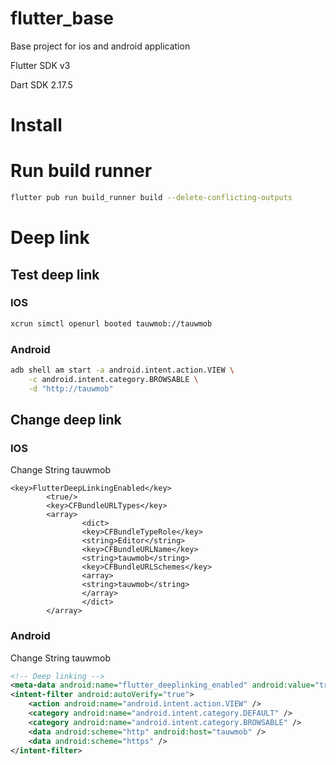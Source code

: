 # flutter_base

Base project for ios and android application

Flutter SDK v3

Dart SDK 2.17.5

# Install

# Run build runner

```sh
flutter pub run build_runner build --delete-conflicting-outputs
```

# Deep link

## Test deep link

### IOS
```sh
xcrun simctl openurl booted tauwmob://tauwmob
```

### Android
```sh
adb shell am start -a android.intent.action.VIEW \
    -c android.intent.category.BROWSABLE \
    -d "http://tauwmob"
```

## Change deep link

### IOS

Change String tauwmob
```
<key>FlutterDeepLinkingEnabled</key>
		<true/>
		<key>CFBundleURLTypes</key>
		<array>
				<dict>
				<key>CFBundleTypeRole</key>
				<string>Editor</string>
				<key>CFBundleURLName</key>
				<string>tauwmob</string>
				<key>CFBundleURLSchemes</key>
				<array>
				<string>tauwmob</string>
				</array>
				</dict>
		</array>
```

### Android

Change String tauwmob

```xml
<!-- Deep linking -->
<meta-data android:name="flutter_deeplinking_enabled" android:value="true" />
<intent-filter android:autoVerify="true">
    <action android:name="android.intent.action.VIEW" />
    <category android:name="android.intent.category.DEFAULT" />
    <category android:name="android.intent.category.BROWSABLE" />
    <data android:scheme="http" android:host="tauwmob" />
    <data android:scheme="https" />
</intent-filter>
```
